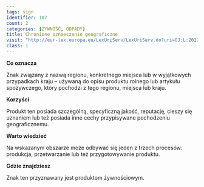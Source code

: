 ```yaml
---
tags: sign
identifier: 107
count: 2
categories: [ŻYWNOŚĆ, ODPADY]
title: Chronione oznaeczenie geograficzne
visit: "http://eur-lex.europa.eu/LexUriServ/LexUriServ.do?uri=OJ:L:2012:343:0001:0029:pl:PDF"
class: 1
---
```

**Co oznacza**

Znak związany z nazwą regionu, konkretnego miejsca lub w wyjątkowych przypadkach kraju – używaną do opisu produktu rolnego lub artykułu spożywczego, który pochodzi z tego regionu, miejsca lub kraju.

**Korzyści**

Produkt ten posiada szczególną, specyficzną jakość, reputację, cieszy się uznaniem lub też posiada inne cechy przypisywane pochodzeniu geograficznemu.

**Warto wiedzieć**

Na wskazanym obszarze może odbywać się jeden z trzech procesów: produkcja, przetwarzanie lub też przygotowywanie produktu.

**Gdzie znajdziesz**

Znak ten przyznawany jest produktom żywnościowym.
